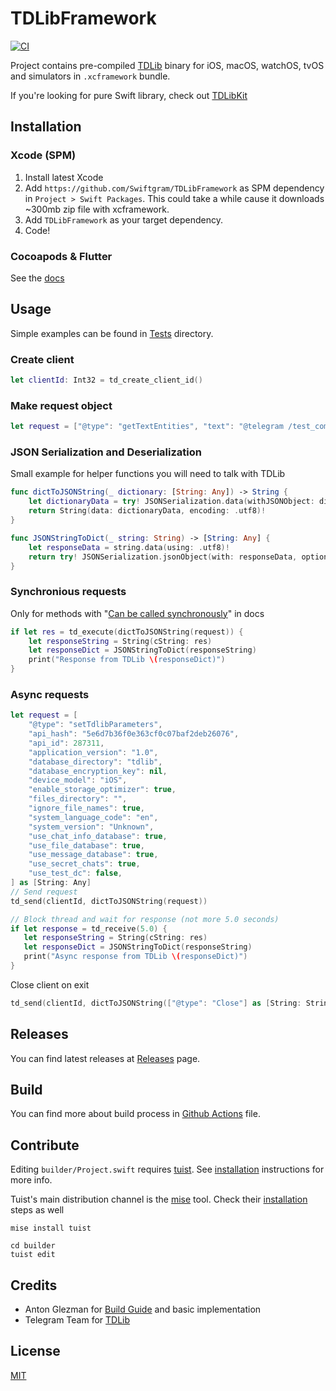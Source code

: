 # TDLibFramework

[![CI](https://github.com/Swiftgram/TDLibFramework/actions/workflows/ci.yml/badge.svg)](https://github.com/Swiftgram/TDLibFramework/actions/workflows/ci.yml)

Project contains pre-compiled [TDLib](https://github.com/tdlib/td) binary for iOS, macOS, watchOS, tvOS and simulators in `.xcframework` bundle.

If you're looking for pure Swift library, check out [TDLibKit](https://github.com/Swiftgram/TDLibKit)

## Installation

### Xcode (SPM)

1. Install latest Xcode
2. Add `https://github.com/Swiftgram/TDLibFramework` as SPM dependency in `Project > Swift Packages`.
This could take a while cause it downloads ~300mb zip file with xcframework.
3. Add `TDLibFramework` as your target dependency.
4. Code!

### Cocoapods & Flutter

See the [docs](docs/COCOAPODS-and-FLUTTER.md)

## Usage

Simple examples can be found in [Tests](Tests) directory.

### Create client

```swift
let clientId: Int32 = td_create_client_id()
```

### Make request object

```swift
let request = ["@type": "getTextEntities", "text": "@telegram /test_command https://telegram.org telegram.me", "@extra": ["5", 7.0, "\\u00e4"]] as [String: Any]
```

### JSON Serialization and Deserialization

Small example for helper functions you will need to talk with TDLib

```swift
func dictToJSONString(_ dictionary: [String: Any]) -> String {
    let dictionaryData = try! JSONSerialization.data(withJSONObject: dictionary)
    return String(data: dictionaryData, encoding: .utf8)!
}

func JSONStringToDict(_ string: String) -> [String: Any] {
    let responseData = string.data(using: .utf8)!
    return try! JSONSerialization.jsonObject(with: responseData, options: .allowFragments) as! [String: Any]
}
```

### Synchronious requests

Only for methods with "[Can be called synchronously](https://github.com/tdlib/td/blob/73d8fb4b3584633b0ffde97a20bbff6602e7a5c4/td/generate/scheme/td_api.tl#L4294)" in docs

```swift
if let res = td_execute(dictToJSONString(request)) {
    let responseString = String(cString: res)
    let responseDict = JSONStringToDict(responseString)
    print("Response from TDLib \(responseDict)")
}
```

### Async requests

```swift
let request = [
    "@type": "setTdlibParameters",
    "api_hash": "5e6d7b36f0e363cf0c07baf2deb26076",
    "api_id": 287311,
    "application_version": "1.0",
    "database_directory": "tdlib",
    "database_encryption_key": nil,
    "device_model": "iOS",
    "enable_storage_optimizer": true,
    "files_directory": "",
    "ignore_file_names": true,
    "system_language_code": "en",
    "system_version": "Unknown",
    "use_chat_info_database": true,
    "use_file_database": true,
    "use_message_database": true,
    "use_secret_chats": true,
    "use_test_dc": false,
] as [String: Any]
// Send request
td_send(clientId, dictToJSONString(request))

// Block thread and wait for response (not more 5.0 seconds)
if let response = td_receive(5.0) {
   let responseString = String(cString: res)
   let responseDict = JSONStringToDict(responseString)
   print("Async response from TDLib \(responseDict)")
}
```

Close client on exit

```swift
td_send(clientId, dictToJSONString(["@type": "Close"] as [String: String]))
```

## Releases

You can find latest releases at [Releases](https://github.com/Swiftgram/TDLibFramework/releases) page.

## Build

You can find more about build process in [Github Actions](.github/workflows/ci.yml) file.

## Contribute

Editing `builder/Project.swift` requires [tuist](https://tuist.io/). See [installation](https://docs.tuist.io/documentation/tuist/installation) instructions for more info.

Tuist's main distribution channel is the [mise](https://mise.jdx.dev/) tool. Check their [installation](https://mise.jdx.dev/getting-started.html) steps as well

```shell
mise install tuist
```

```shell
cd builder
tuist edit
```

## Credits

- Anton Glezman for [Build Guide](https://github.com/modestman/tdlib-swift) and basic implementation
- Telegram Team for [TDLib](https://github.com/tdlib/td)

## License

[MIT](LICENSE)
